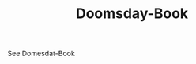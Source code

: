 ---
title: Doomsday-Book
letter: D
permalink: "/definitions/bld-doomsday-book.html"
body: See Domesdat-Book
published_at: '2018-07-07'
source: Black's Law Dictionary 2nd Ed (1910)
layout: post
---
